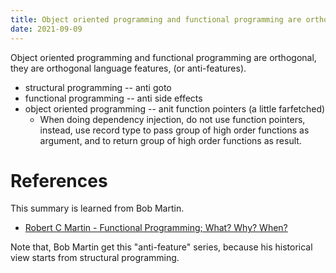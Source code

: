 ```yaml
---
title: Object oriented programming and functional programming are orthogonal
date: 2021-09-09
---
```


Object oriented programming and functional programming are orthogonal,
they are orthogonal language features, (or anti-features).

- structural programming -- anti goto
- functional programming -- anti side effects
- object oriented programming -- anit function pointers (a little farfetched)
  - When doing dependency injection, do not use function pointers,
    instead, use record type to pass group of high order functions as argument,
    and to return group of high order functions as result.

# References

This summary is learned from Bob Martin.

- [Robert C Martin - Functional Programming; What? Why? When?](https://www.youtube.com/watch?v=7Zlp9rKHGD4)

Note that, Bob Martin get this "anti-feature" series,
because his historical view starts from structural programming.
